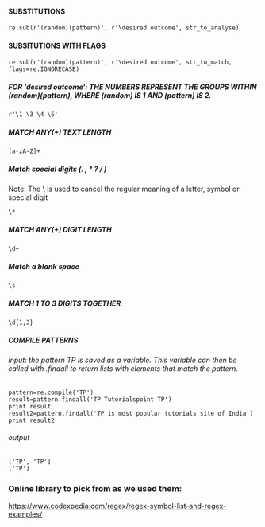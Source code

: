 #### SUBSTITUTIONS
```
re.sub(r'(random)(pattern)', r'\desired outcome', str_to_analyse)
```

#### SUBSITUTIONS WITH FLAGS
```
re.sub(r'(random)(pattern)', r'\desired outcome', str_to_match, flags=re.IGNORECASE)
```

##### FOR 'desired outcome': THE NUMBERS REPRESENT THE GROUPS WITHIN (random)(pattern), WHERE (random) IS 1 AND (pattern) IS 2. 
```
r'\1 \3 \4 \5'
```

##### MATCH ANY(+) TEXT LENGTH 
```
[a-zA-Z]+
```

##### Match special digits (. , * ? / )
Note: The \ is used to cancel the regular meaning of a letter, symbol or special digit
```
\*
```

##### MATCH ANY(+) DIGIT LENGTH
```
\d+
```

##### Match a blank space
```
\s
```

##### MATCH 1 TO 3 DIGITS TOGETHER
```
\d{1,3}
```


##### COMPILE PATTERNS
###### input: the pattern TP is saved as a variable. This variable can then be called with .findall to return lists with elements that match the pattern.

```
pattern=re.compile('TP')
result=pattern.findall('TP Tutorialspoint TP')
print result
result2=pattern.findall('TP is most popular tutorials site of India')
print result2
```

###### output
```
['TP', 'TP']
['TP']
```

### Online library to pick from as we used them: 
https://www.codexpedia.com/regex/regex-symbol-list-and-regex-examples/
